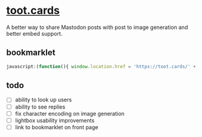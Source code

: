 # [toot.cards](https://toot.cards)

A better way to share Mastodon posts with post to image generation and better embed support.


## bookmarklet

```js
javascript:(function(){ window.location.href = 'https://toot.cards/' + window.location.href; })();
```


## todo

- [ ] ability to look up users
- [ ] ability to see replies
- [ ] fix character encoding on image generation
- [ ] lightbox usability improvements
- [ ] link to bookmarklet on front page
